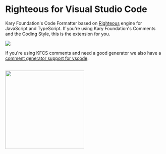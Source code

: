 
# Righteous for Visual Studio Code
Kary Foundation's Code Formatter based on [Righteous](https://github.com/karyfoundation/righteous) engine for JavaScript and TypeScript. If you're using Kary Foundation's Comments and the Coding Style, this is the extension for you.

![](https://cloud.githubusercontent.com/assets/2157285/18160189/78000084-7041-11e6-9cf0-7acad916e004.gif)

If you're using KFCS comments and need a good generator we also have a [comment generator support for vscode](https://marketplace.visualstudio.com/items?itemName=karyfoundation.comment).

<br />
<a href="http://www.karyfoundation.org/">
    <img src="http://www.karyfoundation.org/foundation/logo/github-full-horse.png" width="250"/>
</a>

